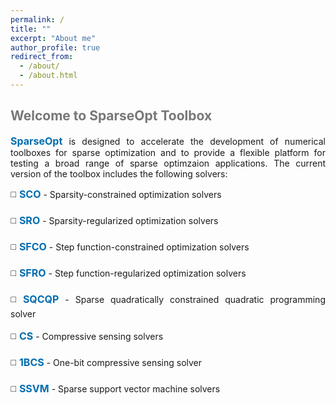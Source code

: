 ```yaml
---
permalink: /
title: ""
excerpt: "About me"
author_profile: true
redirect_from: 
  - /about/
  - /about.html
---
```


<style>
a:link {
  text-decoration: none;
}

a:visited {
  text-decoration: none;
}

a:hover {
  text-decoration: underline;
}

a:active {
  text-decoration: underline;
}
</style>

##  <span style="color:#777777"> Welcome to SparseOpt Toolbox </span> 

<div style="text-align:justify">  
<a style="font-size: 16px; font-weight: bold;color:#006DB0" href="https://github.com/ShenglongZhou/CSpack" target="_blank">SparseOpt</a> is designed to accelerate the development of numerical toolboxes for sparse optimization and to provide a flexible platform for testing a broad range of sparse optimzaion applications. 
<!--For more information, please refer to <a style="font-size: 16px; font-weight: bold;color:#006DB0" href="" target="_blank">menu-of-SparseOpt</a>. -->
The current version of the toolbox includes the following solvers:
</div>

<p style="line-height: 2;"></p>

<div style="text-align:justify"> ◻️ <a style="font-size: 16px; font-weight: bold;color:#006DB0" href="https://sparseopt.github.io/SCO/" target="_blank">SCO</a> - Sparsity-constrained optimization solvers</div>
<br> <div style="text-align:justify"> ◻️ <a style="font-size: 16px; font-weight: bold;color:#006DB0" href="https://sparseopt.github.io/SRO/" target="_blank">SRO</a> - Sparsity-regularized optimization solvers</div>
<br> <div style="text-align:justify"> ◻️ <a style="font-size: 16px; font-weight: bold;color:#006DB0" href="https://sparseopt.github.io/SFCO/" target="_blank">SFCO</a> - Step function-constrained optimization solvers</div>
<br> <div style="text-align:justify"> ◻️ <a style="font-size: 16px; font-weight: bold;color:#006DB0" href="https://sparseopt.github.io/SFRO/" target="_blank">SFRO</a> - Step function-regularized optimization solvers</div>
<br> <div style="text-align:justify"> ◻️ <a style="font-size: 16px; font-weight: bold;color:#006DB0" href="https://sparseopt.github.io/SQCQP/" target="_blank">SQCQP</a> - Sparse quadratically constrained quadratic programming solver</div>
<br> <div style="text-align:justify"> ◻️ <a style="font-size: 16px; font-weight: bold;color:#006DB0" href="https://sparseopt.github.io/CS/" target="_blank">CS</a> - Compressive sensing solvers</div>
<br> <div style="text-align:justify"> ◻️ <a style="font-size: 16px; font-weight: bold;color:#006DB0" href="https://sparseopt.github.io/1BCS/" target="_blank">1BCS</a> - One-bit compressive sensing solver</div>
<br> <div style="text-align:justify"> ◻️ <a style="font-size: 16px; font-weight: bold;color:#006DB0" href="https://sparseopt.github.io/SSVM/" target="_blank">SSVM</a> - Sparse support vector machine solvers</div>


<!--
|<span style="color:#ffffff"> Package </span>|<span style="color:#ffffff"> Description </span> &nbsp; &nbsp; &nbsp; &nbsp; &nbsp; &nbsp; &nbsp; &nbsp; &nbsp; &nbsp; &nbsp; &nbsp; &nbsp; &nbsp; &nbsp; &nbsp; &nbsp; &nbsp; &nbsp; &nbsp; &nbsp; &nbsp; |
|:--|:--|
|☑️ <a style="font-size: 16px; font-weight: bold;color:#006DB0" href="https://sparseopt.github.io/SCO/" target="_blank">SCO</a> |- Sparsity-constrained optimization solvers|
|☑️ <a style="font-size: 16px; font-weight: bold;color:#006DB0" href="https://sparseopt.github.io/SRO/" target="_blank">SRO</a> |- Sparsity-regularized optimization solvers|
|☑️ <a style="font-size: 16px; font-weight: bold;color:#006DB0" href="https://sparseopt.github.io/SFCO/" target="_blank">SFCO</a> |- Step function-constrained optimization solvers|
|☑️ <a style="font-size: 16px; font-weight: bold;color:#006DB0" href="https://sparseopt.github.io/SFRO/" target="_blank">SFRO</a> |- Step function-regularized optimization solvers|
|☑️ <a style="font-size: 16px; font-weight: bold;color:#006DB0" href="https://sparseopt.github.io/SQCQP/" target="_blank">SQCQP</a> |- Sparse quadratically constrained quadratic programming solver|
|☑️ <a style="font-size: 16px; font-weight: bold;color:#006DB0" href="https://sparseopt.github.io/CS/" target="_blank">CS</a> |- Compressive sensing solvers|
|☑️ <a style="font-size: 16px; font-weight: bold;color:#006DB0" href="https://sparseopt.github.io/1BCS/" target="_blank">1BCS</a> |- One-bit compressive sensing solver|
|☑️ <a style="font-size: 16px; font-weight: bold;color:#006DB0" href="https://sparseopt.github.io/SSVM/" target="_blank">SSVM</a> |- Sparse support vector machine solvers|

- 🧰 <a style="font-size: 16px; font-weight: bold;color:#006DB0" href="https://sparseopt.github.io/SCO/" target="_blank">SCO</a> - Sparsity-constrained optimization solvers.
- 🧰 <a style="font-size: 16px; font-weight: bold;color:#006DB0" href="https://sparseopt.github.io/SRO/" target="_blank">SRO</a> - Sparsity-regularized optimization solvers.
- 🧰 <a style="font-size: 16px; font-weight: bold;color:#006DB0" href="https://sparseopt.github.io/SFCO/" target="_blank">SFCO</a> - Step function-constrained optimization solvers.
- 🧰 <a style="font-size: 16px; font-weight: bold;color:#006DB0" href="https://sparseopt.github.io/SFRO/" target="_blank">SFRO</a> - Step function-regularized optimization solvers.
- 🧰 <a style="font-size: 16px; font-weight: bold;color:#006DB0" href="https://sparseopt.github.io/SQCQP/" target="_blank">SQCQP</a> - Sparse quadratically constrained quadratic programming solver.
- 🧰 <a style="font-size: 16px; font-weight: bold;color:#006DB0" href="https://sparseopt.github.io/CS/" target="_blank">CS</a> - Compressive sensing solvers.
- 🧰 <a style="font-size: 16px; font-weight: bold;color:#006DB0" href="https://sparseopt.github.io/1BCS/" target="_blank">1BCS</a> - One-bit compressive sensing solver.
- 🧰 <a style="font-size: 16px; font-weight: bold;color:#006DB0" href="https://sparseopt.github.io/SSVM/" target="_blank">SSVM</a> - Sparse support vector machine solvers.

<p style="line-height: 2;"></p>

  <table border="2" width="0.5">
      <tr>
        <td style="width:5%" align="left"> <a style="font-size: 16px; font-weight: bold;color:#006DB0" href="https://sparseopt.github.io/SCO/" target="_blank">SCO</a> </td>
        <td style="width:95%" align="left"> <span style="font-size: 17px"> - Sparsity-constrained optimization solvers </span>  </td> 
      </tr>
      <tr>
        <td style="width:5%" align="left"> <a style="font-size: 16px; font-weight: bold;color:#006DB0" href="https://sparseopt.github.io/SRO/" target="_blank">SRO</a> </td>
        <td style="width:95%" align="left"> <span style="font-size: 17px"> - Sparsity-regularized optimization solvers </span> </td> 
      </tr>
      <tr>
        <td style="width:5%" align="left"> <a style="font-size: 16px; font-weight: bold;color:#006DB0" href="https://sparseopt.github.io/SFCO/" target="_blank">SFCO</a> </td>
        <td style="width:95%" align="left"> <span style="font-size: 17px"> - Step function-constrained optimization solvers </span> </td> 
      </tr>
      <tr>
        <td style="width:5%" align="left"> <a style="font-size: 16px; font-weight: bold;color:#006DB0" href="https://sparseopt.github.io/SFRO/" target="_blank">SFRO</a> </td>
        <td style="width:95%" align="left"> <span style="font-size: 17px"> - Step function-regularized optimization solvers </span> </td> 
       </tr>
       <tr>
        <td style="width:5%" align="left"> <a style="font-size: 16px; font-weight: bold;color:#006DB0" href="https://sparseopt.github.io/SQCQP/" target="_blank">SQCQP</a> </td>
        <td style="width:95%" align="left"> <span style="font-size: 17px"> - Sparse quadratically constrained quadratic programming solver </span> </td> 
      </tr>
      <tr>
        <td style="width:5%" align="left"> <a style="font-size: 16px; font-weight: bold;color:#006DB0" href="https://sparseopt.github.io/CS/" target="_blank">CS</a> </td>
        <td style="width:95%" align="left"> <span style="font-size: 17px"> - Compressive sensing solvers </span> </td> 
      </tr>
      <tr>
        <td style="width:5%" align="left"> <a style="font-size: 16px; font-weight: bold;color:#006DB0" href="https://sparseopt.github.io/1BCS/" target="_blank">1BCS</a> </td>
        <td style="width:95%" align="left"> <span style="font-size: 17px"> - One-bit compressive sensing solver </span> </td> 
      </tr>
      <tr>
        <td style="width:5%" align="left"> <a style="font-size: 16px; font-weight: bold;color:#006DB0" href="https://sparseopt.github.io/SSVM/" target="_blank">SSVM</a> </td>
        <td style="width:95%" align="left"> <span style="font-size: 17px"> - Sparse support vector machine solvers </span> </td> 
      </tr>
      </table> 
    -->  
